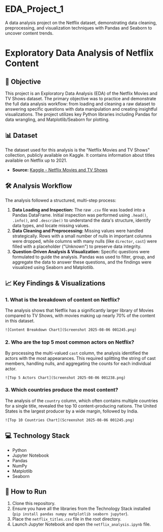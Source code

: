 # EDA_Project_1
A data analysis project on the Netflix dataset, demonstrating data cleaning, preprocessing, and visualization techniques with Pandas and Seaborn to uncover content trends.
# Exploratory Data Analysis of Netflix Content

## 🚀 Objective
This project is an Exploratory Data Analysis (EDA) of the Netflix Movies and TV Shows dataset. The primary objective was to practice and demonstrate the full data analysis workflow: from loading and cleaning a raw dataset to answering specific questions with data manipulation and creating insightful visualizations. The project utilizes key Python libraries including Pandas for data wrangling, and Matplotlib/Seaborn for plotting.

## 📊 Dataset
The dataset used for this analysis is the "Netflix Movies and TV Shows" collection, publicly available on Kaggle. It contains information about titles available on Netflix up to 2021.
* **Source:** [Kaggle - Netflix Movies and TV Shows](https://www.kaggle.com/datasets/shivamb/netflix-shows)

## 🛠️ Analysis Workflow
The analysis followed a structured, multi-step process:
1.  **Data Loading and Inspection:** The raw `.csv` file was loaded into a Pandas DataFrame. Initial inspection was performed using `.head()`, `.info()`, and `.describe()` to understand the data's structure, identify data types, and locate missing values.
2.  **Data Cleaning and Preprocessing:** Missing values were handled strategically. Rows with a small number of nulls in important columns were dropped, while columns with many nulls (like `director`, `cast`) were filled with a placeholder ("Unknown") to preserve data integrity.
3.  **Question-Driven Analysis & Visualization:** Specific questions were formulated to guide the analysis. Pandas was used to filter, group, and aggregate the data to answer these questions, and the findings were visualized using Seaborn and Matplotlib.

## 📈 Key Findings & Visualizations

### 1. What is the breakdown of content on Netflix?
The analysis shows that Netflix has a significantly larger library of Movies compared to TV Shows, with movies making up nearly 70% of the content in this dataset.

`![Content Breakdown Chart](Screenshot 2025-08-06 001245.png)`

### 2. Who are the top 5 most common actors on Netflix?
By processing the multi-valued `cast` column, the analysis identified the actors with the most appearances. This required splitting the string of cast members, handling nulls, and aggregating the counts for each individual actor.

`![Top 5 Actors Chart](Screenshot 2025-08-06 001238.png)`

### 3. Which countries produce the most content?
The analysis of the `country` column, which often contains multiple countries for a single title, revealed the top 10 content-producing nations. The United States is the largest producer by a wide margin, followed by India.

`![Top 10 Countries Chart](Screenshot 2025-08-06 001245.png)`

## 💻 Technology Stack
* Python
* Jupyter Notebook
* Pandas
* NumPy
* Matplotlib
* Seaborn

## 🚀 How to Run
1.  Clone this repository.
2.  Ensure you have all the libraries from the Technology Stack installed (`pip install pandas numpy matplotlib seaborn jupyter`).
3.  Place the `netflix_titles.csv` file in the root directory.
4.  Launch Jupyter Notebook and open the `netflix_analysis.ipynb` file.
